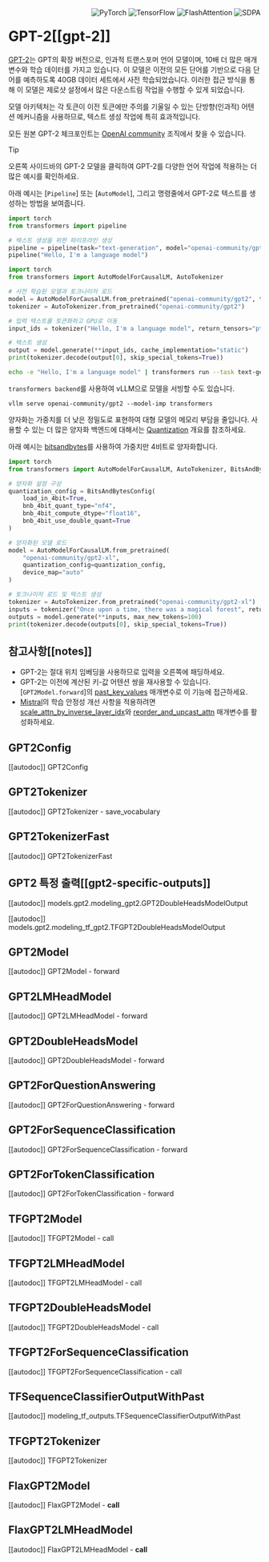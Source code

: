 <!--Copyright 2020 The HuggingFace Team. All rights reserved.

Licensed under the Apache License, Version 2.0 (the "License"); you may not use this file except in compliance with
the License. You may obtain a copy of the License at

http://www.apache.org/licenses/LICENSE-2.0

Unless required by applicable law or agreed to in writing, software distributed under the License is distributed on
an "AS IS" BASIS, WITHOUT WARRANTIES OR CONDITIONS OF ANY KIND, either express or implied. See the License for the
specific language governing permissions and limitations under the License.

⚠️ Note that this file is in Markdown but contain specific syntax for our doc-builder (similar to MDX) that may not be
rendered properly in your Markdown viewer.

-->

<div style="float: right;">
  <div class="flex flex-wrap space-x-1">
    <img alt="PyTorch" src="https://img.shields.io/badge/PyTorch-DE3412?style=flat&logo=pytorch&logoColor=white">
    <img alt="TensorFlow" src="https://img.shields.io/badge/TensorFlow-FF6F00?style=flat&logo=tensorflow&logoColor=white">
    <img alt="FlashAttention" src="https://img.shields.io/badge/%E2%9A%A1%EF%B8%8E%20FlashAttention-eae0c8?style=flat">
    <img alt="SDPA" src="https://img.shields.io/badge/SDPA-DE3412?style=flat&logo=pytorch&logoColor=white">
  </div>
</div>


# GPT-2[[gpt-2]]

[GPT-2](https://cdn.openai.com/better-language-models/language_models_are_unsupervised_multitask_learners.pdf)는 GPT의 확장 버전으로, 인과적 트랜스포머 언어 모델이며, 10배 더 많은 매개변수와 학습 데이터를 가지고 있습니다. 이 모델은 이전의 모든 단어를 기반으로 다음 단어를 예측하도록 40GB 데이터 세트에서 사전 학습되었습니다. 이러한 접근 방식을 통해 이 모델은 제로샷 설정에서 많은 다운스트림 작업을 수행할 수 있게 되었습니다.

모델 아키텍처는 각 토큰이 이전 토큰에만 주의를 기울일 수 있는 단방향(인과적) 어텐션 메커니즘을 사용하므로, 텍스트 생성 작업에 특히 효과적입니다.

모든 원본 GPT-2 체크포인트는 [OpenAI community](https://huggingface.co/openai-community?search_models=gpt) 조직에서 찾을 수 있습니다.

> [!TIP]
> 오른쪽 사이드바의 GPT-2 모델을 클릭하여 GPT-2를 다양한 언어 작업에 적용하는 더 많은 예시를 확인하세요.

아래 예시는 [`Pipeline`] 또는 [`AutoModel`], 그리고 명령줄에서 GPT-2로 텍스트를 생성하는 방법을 보여줍니다.

<hfoptions id="usage">
<hfoption id="Pipeline">

```py
import torch
from transformers import pipeline

# 텍스트 생성을 위한 파이프라인 생성
pipeline = pipeline(task="text-generation", model="openai-community/gpt2", torch_dtype=torch.float16, device=0)
pipeline("Hello, I'm a language model")
```
</hfoption>
<hfoption id="AutoModel">

```py
import torch
from transformers import AutoModelForCausalLM, AutoTokenizer

# 사전 학습된 모델과 토크나이저 로드
model = AutoModelForCausalLM.from_pretrained("openai-community/gpt2", torch_dtype=torch.float16, device_map="auto", attn_implementation="sdpa")
tokenizer = AutoTokenizer.from_pretrained("openai-community/gpt2")

# 입력 텍스트를 토큰화하고 GPU로 이동
input_ids = tokenizer("Hello, I'm a language model", return_tensors="pt").to("cuda")

# 텍스트 생성
output = model.generate(**input_ids, cache_implementation="static")
print(tokenizer.decode(output[0], skip_special_tokens=True))
```

</hfoption>
<hfoption id="transformers CLI">

```bash
echo -e "Hello, I'm a language model" | transformers run --task text-generation --model openai-community/gpt2 --device 0
```

</hfoption>
</hfoptions>

`transformers backend`를 사용하여 vLLM으로 모델을 서빙할 수도 있습니다.

```
vllm serve openai-community/gpt2 --model-imp transformers
```

양자화는 가중치를 더 낮은 정밀도로 표현하여 대형 모델의 메모리 부담을 줄입니다. 사용할 수 있는 더 많은 양자화 백엔드에 대해서는 [Quantization](../quantization/overview) 개요를 참조하세요.

아래 예시는 [bitsandbytes](../quantization/bitsandbytes)를 사용하여 가중치만 4비트로 양자화합니다.

```py
import torch
from transformers import AutoModelForCausalLM, AutoTokenizer, BitsAndBytesConfig, pipeline

# 양자화 설정 구성
quantization_config = BitsAndBytesConfig(
    load_in_4bit=True,
    bnb_4bit_quant_type="nf4",
    bnb_4bit_compute_dtype="float16",
    bnb_4bit_use_double_quant=True
)

# 양자화된 모델 로드
model = AutoModelForCausalLM.from_pretrained(
    "openai-community/gpt2-xl",
    quantization_config=quantization_config,
    device_map="auto"
)

# 토크나이저 로드 및 텍스트 생성
tokenizer = AutoTokenizer.from_pretrained("openai-community/gpt2-xl")
inputs = tokenizer("Once upon a time, there was a magical forest", return_tensors="pt").to("cuda")
outputs = model.generate(**inputs, max_new_tokens=100)
print(tokenizer.decode(outputs[0], skip_special_tokens=True))
```

## 참고사항[[notes]]

- GPT-2는 절대 위치 임베딩을 사용하므로 입력을 오른쪽에 패딩하세요.
- GPT-2는 이전에 계산된 키-값 어텐션 쌍을 재사용할 수 있습니다. [`GPT2Model.forward`]의 [past_key_values](https://huggingface.co/docs/transformers//en/model_doc/gpt2#transformers.GPT2Model.forward.past_key_values) 매개변수로 이 기능에 접근하세요.
- [Mistral](./mistral)의 학습 안정성 개선 사항을 적용하려면 [scale_attn_by_inverse_layer_idx](https://huggingface.co/docs/transformers/en/model_doc/gpt2#transformers.GPT2Config.scale_attn_by_inverse_layer_idx)와 [reorder_and_upcast_attn](https://huggingface.co/docs/transformers/en/model_doc/gpt2#transformers.GPT2Config.reorder_and_upcast_attn) 매개변수를 활성화하세요.

## GPT2Config

[[autodoc]] GPT2Config

## GPT2Tokenizer

[[autodoc]] GPT2Tokenizer
    - save_vocabulary

## GPT2TokenizerFast

[[autodoc]] GPT2TokenizerFast

## GPT2 특정 출력[[gpt2-specific-outputs]]

[[autodoc]] models.gpt2.modeling_gpt2.GPT2DoubleHeadsModelOutput

[[autodoc]] models.gpt2.modeling_tf_gpt2.TFGPT2DoubleHeadsModelOutput

<frameworkcontent>
<pt>

## GPT2Model

[[autodoc]] GPT2Model
    - forward

## GPT2LMHeadModel

[[autodoc]] GPT2LMHeadModel
    - forward

## GPT2DoubleHeadsModel

[[autodoc]] GPT2DoubleHeadsModel
    - forward

## GPT2ForQuestionAnswering

[[autodoc]] GPT2ForQuestionAnswering
    - forward

## GPT2ForSequenceClassification

[[autodoc]] GPT2ForSequenceClassification
    - forward

## GPT2ForTokenClassification

[[autodoc]] GPT2ForTokenClassification
    - forward

</pt>
<tf>

## TFGPT2Model

[[autodoc]] TFGPT2Model
    - call

## TFGPT2LMHeadModel

[[autodoc]] TFGPT2LMHeadModel
    - call

## TFGPT2DoubleHeadsModel

[[autodoc]] TFGPT2DoubleHeadsModel
    - call

## TFGPT2ForSequenceClassification

[[autodoc]] TFGPT2ForSequenceClassification
    - call

## TFSequenceClassifierOutputWithPast

[[autodoc]] modeling_tf_outputs.TFSequenceClassifierOutputWithPast

## TFGPT2Tokenizer

[[autodoc]] TFGPT2Tokenizer

</tf>
<jax>

## FlaxGPT2Model

[[autodoc]] FlaxGPT2Model
    - __call__

## FlaxGPT2LMHeadModel

[[autodoc]] FlaxGPT2LMHeadModel
    - __call__

</jax>
</frameworkcontent>